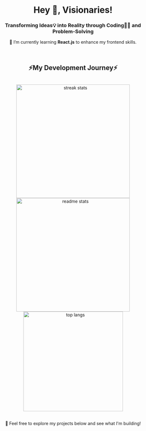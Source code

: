 <h1 align="center">Hey 👋, Visionaries!</h1>
<h3 align="center">Transforming Ideas💡 into Reality through Coding👨‍💻 and Problem-Solving</h3>
<p align="center">🌱 I’m currently learning <b>React.js</b>  to enhance my frontend skills.</p>

<br/>
  <h2 align="center">⚡My Development Journey⚡</h2>
<br>

<div align=center>
  <img width=370 src="https://streak-stats.demolab.com/?user==c-hetha-n&count_private=true&theme=react&border_radius=10" alt="streak stats"/>
  <img width=370 src="https://github-readme-stats.vercel.app/api?username=c-hetha-n&show_icons=true&theme=react&rank_icon=github&border_radius=10" alt="readme stats" />
  <img width=325 align="center" src="https://github-readme-stats.vercel.app/api/top-langs/?username=c-hetha-n&hide=HTML&langs_count=8&layout=compact&theme=react&border_radius=10&size_weight=0.5&count_weight=0.5&exclude_repo=github-readme-stats" alt="top langs" />
</div>

<br/>
  <p align="center">🚀 Feel free to explore my projects below and see what I'm building!</p>
<br>

